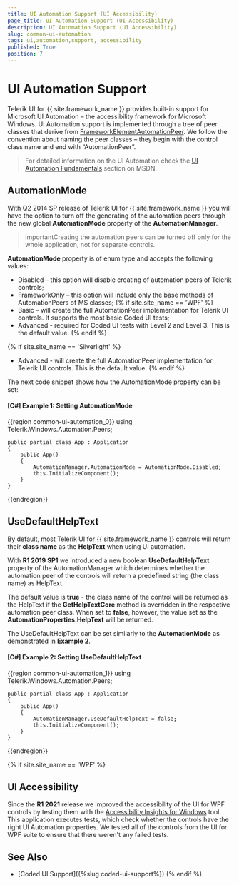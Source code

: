 ```yaml
---
title: UI Automation Support (UI Accessibility)
page_title: UI Automation Support (UI Accessibility)
description: UI Automation Support (UI Accessibility)
slug: common-ui-automation
tags: ui,automation,support, accessibility
published: True
position: 7
---
```


# UI Automation Support

Telerik UI for {{ site.framework_name }} provides built-in support for Microsoft UI Automation – the accessibility framework for Microsoft Windows. UI Automation support is implemented through a tree of peer classes that derive from [FrameworkElementAutomationPeer](http://msdn.microsoft.com/en-us/library/ms615720). We follow the convention about naming the peer classes – they begin with the control class name and end with “AutomationPeer”.
      
>For detailed information on the UI Automation check the [UI Automation Fundamentals](http://msdn.microsoft.com/en-us/library/ms753107%28v=vs.110%29.aspx) section on MSDN.

## AutomationMode

With Q2 2014 SP release of Telerik UI for {{ site.framework_name }} you will have the option to turn off the generating of the automation peers through the new global __AutomationMode__ property of the __AutomationManager__.

>importantCreating the automation peers can be turned off only for the whole application, not for separate controls.

__AutomationMode__ property is of enum type and accepts the following values:

* Disabled – this option will disable creating of automation peers of Telerik controls;
* FrameworkOnly – this option will include only the base methods of AutomationPeers of MS classes;
{% if site.site_name == 'WPF' %}
* Basic – will create the full AutomationPeer implementation for Telerik UI controls. It supports the most basic Coded UI tests;
* Advanced - required for Coded UI tests with Level 2 and Level 3. This is the default value. 
{% endif %}

{% if site.site_name == 'Silverlight' %}
* Advanced - will create the full AutomationPeer implementation for Telerik UI controls. This is the default value.
{% endif %}

The next code snippet shows how the AutomationMode property can be set:

#### __[C#] Example 1: Setting AutomationMode__

{{region common-ui-automation_0}}
	using Telerik.Windows.Automation.Peers; 
	
	public partial class App : Application
	{
	    public App()
	    {
	        AutomationManager.AutomationMode = AutomationMode.Disabled;
	        this.InitializeComponent();
	    }
	}
{{endregion}}

## UseDefaultHelpText

By default, most Telerik UI for {{ site.framework_name }} controls will return their **class name** as the **HelpText** when using UI automation.

With **R1 2019 SP1** we introduced a new boolean **UseDefaultHelpText** property of the AutomationManager which determines whether the automation peer of the controls will return a predefined string (the class name) as HelpText.

The default value is **true** - the class name of the control will be returned as the HelpText if the **GetHelpTextCore** method is overridden in the respective automation peer class. When set to **false**, however, the value set as the **AutomationProperties.HelpText** will be returned.

The UseDefaultHelpText can be set similarly to the **AutomationMode** as demonstrated in **Example 2**.

#### __[C#] Example 2: Setting UseDefaultHelpText__

{{region common-ui-automation_1}}
	using Telerik.Windows.Automation.Peers; 
	
	public partial class App : Application
	{
	    public App()
	    {
	        AutomationManager.UseDefaultHelpText = false;
	        this.InitializeComponent();
	    }
	}
{{endregion}}

{% if site.site_name == 'WPF' %} 

## UI Accessibility 

Since the __R1 2021__ release we improved the accessibility of the UI for WPF controls by testing them with the [Accessibility Insights for Windows](https://accessibilityinsights.io/docs/en/windows/overview/) tool. This application executes tests, which check whether the controls have the right UI Automation properties. We tested all of the controls from the UI for WPF suite to ensure that there weren't any failed tests.

## See Also
 
* [Coded UI Support]({%slug coded-ui-support%})
{% endif %}
